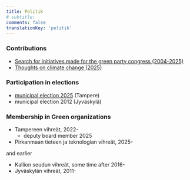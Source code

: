 ```yaml
---
title: Politik
# subtitle:
comments: false
translationKey: 'politik'
---
```



### Contributions
- [Search for initiatives made for the green party congress (2004-2025)](../../page/puoluekokousaloitteet/)
- [Thoughts on climate change (2025)](../../posts/thoughts-on-climate-change)


### Participation in elections

- [municipal election 2025](../kuntavaalit-2025/) (Tampere)
- municipal election 2012 (Jyväskylä)

### Membership in Green organizations

- Tampereen vihreät, 2022-
    - deputy board member 2025
- Pirkanmaan tieteen ja teknologian vihreät, 2025-

and earlier
- Kallion seudun vihreät, some time after 2016-
- Jyväskylän vihreät, 2011-


